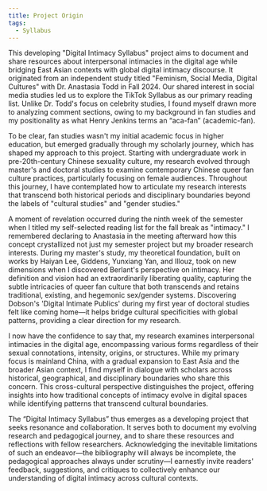 ```yaml
---
title: Project Origin
tags:
  - Syllabus
---
```


This developing "Digital Intimacy Syllabus" project aims to document and share resources about interpersonal intimacies in the digital age while bridging East Asian contexts with global digital intimacy discourse. It originated from an independent study titled "Feminism, Social Media, Digital Cultures" with Dr. Anastasia Todd in Fall 2024. Our shared interest in social media studies led us to explore the TikTok Syllabus as our primary reading list. Unlike Dr. Todd's focus on celebrity studies, I found myself drawn more to analyzing comment sections, owing to my background in fan studies and my positionality as what Henry Jenkins terms an “aca-fan” (academic-fan).

To be clear, fan studies wasn't my initial academic focus in higher education, but emerged gradually through my scholarly journey, which has shaped my approach to this project. Starting with undergraduate work in pre-20th-century Chinese sexuality culture, my research evolved through master's and doctoral studies to examine contemporary Chinese queer fan culture practices, particularly focusing on female audiences. Throughout this journey, I have contemplated how to articulate my research interests that transcend both historical periods and disciplinary boundaries beyond the labels of "cultural studies" and "gender studies."

A moment of revelation occurred during the ninth week of the semester when I titled my self-selected reading list for the fall break as "intimacy." I remembered declaring to Anastasia in the meeting afterward how this concept crystallized not just my semester project but my broader research interests. During my master's study, my theoretical foundation, built on works by Haiyan Lee, Giddens, Yunxiang Yan, and Illouz, took on new dimensions when I discovered Berlant's perspective on intimacy. Her definition and vision had an extraordinarily liberating quality, capturing the subtle intricacies of queer fan culture that both transcends and retains traditional, existing, and hegemonic sex/gender systems. Discovering Dobson's 'Digital Intimate Publics' during my first year of doctoral studies felt like coming home—it helps bridge cultural specificities with global patterns, providing a clear direction for my research.

I now have the confidence to say that, my research examines interpersonal intimacies in the digital age, encompassing various forms regardless of their sexual connotations, intensity, origins, or structures. While my primary focus is mainland China, with a gradual expansion to East Asia and the broader Asian context, I find myself in dialogue with scholars across historical, geographical, and disciplinary boundaries who share this concern. This cross-cultural perspective distinguishes the project, offering insights into how traditional concepts of intimacy evolve in digital spaces while identifying patterns that transcend cultural boundaries.

The “Digital Intimacy Syllabus” thus emerges as a developing project that seeks resonance and collaboration. It serves both to document my evolving research and pedagogical journey, and to share these resources and reflections with fellow researchers. Acknowledging the inevitable limitations of such an endeavor—the bibliography will always be incomplete, the pedagogical approaches always under scrutiny—I earnestly invite readers' feedback, suggestions, and critiques to collectively enhance our understanding of digital intimacy across cultural contexts.